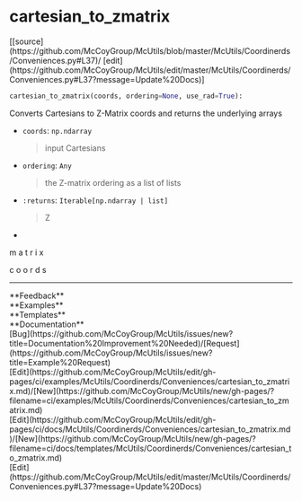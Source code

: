 # <a id="McUtils.Coordinerds.Conveniences.cartesian_to_zmatrix">cartesian_to_zmatrix</a>
<div class="docs-source-link" markdown="1">
[[source](https://github.com/McCoyGroup/McUtils/blob/master/McUtils/Coordinerds/Conveniences.py#L37)/
[edit](https://github.com/McCoyGroup/McUtils/edit/master/McUtils/Coordinerds/Conveniences.py#L37?message=Update%20Docs)]
</div>

```python
cartesian_to_zmatrix(coords, ordering=None, use_rad=True): 
```
Converts Cartesians to Z-Matrix coords and returns the underlying arrays
  - `coords`: `np.ndarray`
    > input Cartesians
  - `ordering`: `Any`
    > the Z-matrix ordering as a list of lists
  - `:returns`: `Iterable[np.ndarray | list]`
    > Z
-
m
a
t
r
i
x
 
c
o
o
r
d
s











---


<div markdown="1" class="text-secondary">
<div class="container">
  <div class="row">
   <div class="col" markdown="1">
**Feedback**   
</div>
   <div class="col" markdown="1">
**Examples**   
</div>
   <div class="col" markdown="1">
**Templates**   
</div>
   <div class="col" markdown="1">
**Documentation**   
</div>
   <div class="col" markdown="1">
   
</div>
   <div class="col" markdown="1">
   
</div>
   <div class="col" markdown="1">
   
</div>
</div>
  <div class="row">
   <div class="col" markdown="1">
[Bug](https://github.com/McCoyGroup/McUtils/issues/new?title=Documentation%20Improvement%20Needed)/[Request](https://github.com/McCoyGroup/McUtils/issues/new?title=Example%20Request)   
</div>
   <div class="col" markdown="1">
[Edit](https://github.com/McCoyGroup/McUtils/edit/gh-pages/ci/examples/McUtils/Coordinerds/Conveniences/cartesian_to_zmatrix.md)/[New](https://github.com/McCoyGroup/McUtils/new/gh-pages/?filename=ci/examples/McUtils/Coordinerds/Conveniences/cartesian_to_zmatrix.md)   
</div>
   <div class="col" markdown="1">
[Edit](https://github.com/McCoyGroup/McUtils/edit/gh-pages/ci/docs/McUtils/Coordinerds/Conveniences/cartesian_to_zmatrix.md)/[New](https://github.com/McCoyGroup/McUtils/new/gh-pages/?filename=ci/docs/templates/McUtils/Coordinerds/Conveniences/cartesian_to_zmatrix.md)   
</div>
   <div class="col" markdown="1">
[Edit](https://github.com/McCoyGroup/McUtils/edit/master/McUtils/Coordinerds/Conveniences.py#L37?message=Update%20Docs)   
</div>
   <div class="col" markdown="1">
   
</div>
   <div class="col" markdown="1">
   
</div>
   <div class="col" markdown="1">
   
</div>
</div>
</div>
</div>